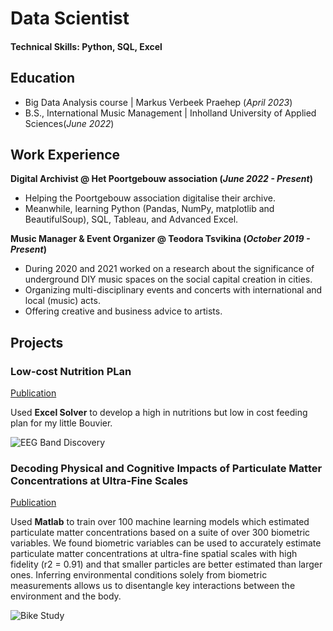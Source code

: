 # Data Scientist

#### Technical Skills: Python, SQL, Excel
## Education						       		
- Big Data Analysis course	| Markus Verbeek Praehep (_April 2023_)	 			        		
- B.S., International Music Management | Inholland University of Applied Sciences(_June 2022_)

## Work Experience
**Digital Archivist @ Het Poortgebouw association (_June 2022 - Present_)**
- Helping the Poortgebouw association digitalise their archive.
- Meanwhile, learning Python (Pandas, NumPy, matplotlib and BeautifulSoup), SQL, Tableau, and Advanced Excel.

**Music Manager & Event Organizer @ Teodora Tsvikina (_October 2019 - Present_)**
- During 2020 and 2021 worked on a research about the significance of underground DIY music spaces on the social capital creation in cities.
- Organizing multi-disciplinary events and concerts with international and local (music) acts.
- Offering creative and business advice to artists.

## Projects
### Low-cost Nutrition PLan  
[Publication](https://www./22/8/8)

Used **Excel Solver** to develop a high in nutritions but low in cost feeding plan for my little Bouvier.

![EEG Band Discovery](/assets/img/eeg_band_discovery.jpeg)

### Decoding Physical and Cognitive Impacts of Particulate Matter Concentrations at Ultra-Fine Scales
[Publication](https://www.mdpi.com/1424-8220/22/11/4240)

Used **Matlab** to train over 100 machine learning models which estimated particulate matter concentrations based on a suite of over 300 biometric variables. We found biometric variables can be used to accurately estimate particulate matter concentrations at ultra-fine spatial scales with high fidelity (r2 = 0.91) and that smaller particles are better estimated than larger ones. Inferring environmental conditions solely from biometric measurements allows us to disentangle key interactions between the environment and the body.

![Bike Study](/assets/img/bike_study.jpeg)

